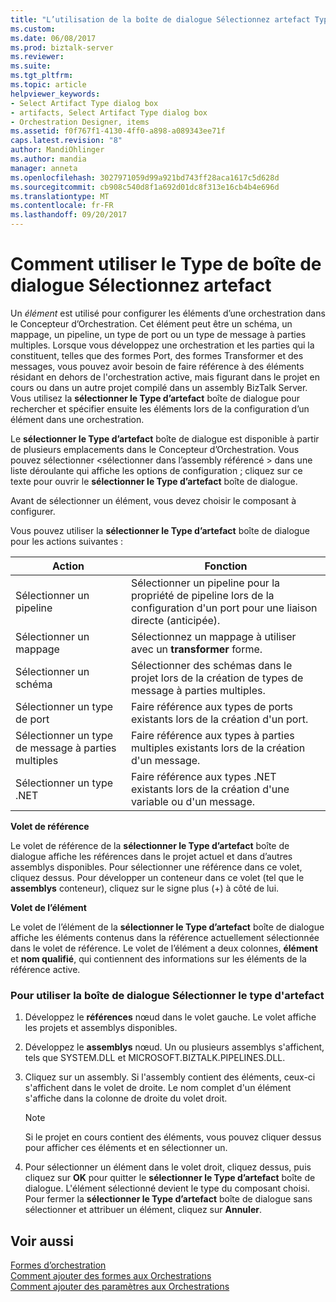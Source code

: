 ```yaml
---
title: "L’utilisation de la boîte de dialogue Sélectionnez artefact Type | Documents Microsoft"
ms.custom: 
ms.date: 06/08/2017
ms.prod: biztalk-server
ms.reviewer: 
ms.suite: 
ms.tgt_pltfrm: 
ms.topic: article
helpviewer_keywords:
- Select Artifact Type dialog box
- artifacts, Select Artifact Type dialog box
- Orchestration Designer, items
ms.assetid: f0f767f1-4130-4ff0-a898-a089343ee71f
caps.latest.revision: "8"
author: MandiOhlinger
ms.author: mandia
manager: anneta
ms.openlocfilehash: 3027971059d99a921bd743ff28aca1617c5d628d
ms.sourcegitcommit: cb908c540d8f1a692d01dc8f313e16cb4b4e696d
ms.translationtype: MT
ms.contentlocale: fr-FR
ms.lasthandoff: 09/20/2017
---
```

# <a name="how-to-use-the-select-artifact-type-dialog-box"></a>Comment utiliser le Type de boîte de dialogue Sélectionnez artefact
Un *élément* est utilisé pour configurer les éléments d’une orchestration dans le Concepteur d’Orchestration. Cet élément peut être un schéma, un mappage, un pipeline, un type de port ou un type de message à parties multiples. Lorsque vous développez une orchestration et les parties qui la constituent, telles que des formes Port, des formes Transformer et des messages, vous pouvez avoir besoin de faire référence à des éléments résidant en dehors de l'orchestration active, mais figurant dans le projet en cours ou dans un autre projet compilé dans un assembly BizTalk Server. Vous utilisez la **sélectionner le Type d’artefact** boîte de dialogue pour rechercher et spécifier ensuite les éléments lors de la configuration d’un élément dans une orchestration.  
  
 Le **sélectionner le Type d’artefact** boîte de dialogue est disponible à partir de plusieurs emplacements dans le Concepteur d’Orchestration. Vous pouvez sélectionner \<sélectionner dans l’assembly référencé > dans une liste déroulante qui affiche les options de configuration ; cliquez sur ce texte pour ouvrir le **sélectionner le Type d’artefact** boîte de dialogue.  
  
 Avant de sélectionner un élément, vous devez choisir le composant à configurer.  
  
 Vous pouvez utiliser la **sélectionner le Type d’artefact** boîte de dialogue pour les actions suivantes :  
  
|Action|Fonction|  
|------------|-------------|  
|Sélectionner un pipeline|Sélectionner un pipeline pour la propriété de pipeline lors de la configuration d'un port pour une liaison directe (anticipée).|  
|Sélectionner un mappage|Sélectionnez un mappage à utiliser avec un **transformer** forme.|  
|Sélectionner un schéma|Sélectionner des schémas dans le projet lors de la création de types de message à parties multiples.|  
|Sélectionner un type de port|Faire référence aux types de ports existants lors de la création d'un port.|  
|Sélectionner un type de message à parties multiples|Faire référence aux types à parties multiples existants lors de la création d'un message.|  
|Sélectionner un type .NET|Faire référence aux types .NET existants lors de la création d'une variable ou d'un message.|  
  
 **Volet de référence**  
  
 Le volet de référence de la **sélectionner le Type d’artefact** boîte de dialogue affiche les références dans le projet actuel et dans d’autres assemblys disponibles. Pour sélectionner une référence dans ce volet, cliquez dessus. Pour développer un conteneur dans ce volet (tel que le **assemblys** conteneur), cliquez sur le signe plus (+) à côté de lui.  
  
 **Volet de l’élément**  
  
 Le volet de l’élément de la **sélectionner le Type d’artefact** boîte de dialogue affiche les éléments contenus dans la référence actuellement sélectionnée dans le volet de référence. Le volet de l’élément a deux colonnes, **élément** et **nom qualifié**, qui contiennent des informations sur les éléments de la référence active.  
  
### <a name="to-use-the-select-artifact-type-dialog-box"></a>Pour utiliser la boîte de dialogue Sélectionner le type d'artefact  
  
1.  Développez le **références** nœud dans le volet gauche. Le volet affiche les projets et assemblys disponibles.  
  
2.  Développez le **assemblys** nœud. Un ou plusieurs assemblys s'affichent, tels que SYSTEM.DLL et MICROSOFT.BIZTALK.PIPELINES.DLL.  
  
3.  Cliquez sur un assembly. Si l'assembly contient des éléments, ceux-ci s'affichent dans le volet de droite. Le nom complet d'un élément s'affiche dans la colonne de droite du volet droit.  
  
    > [!NOTE]
    >  Si le projet en cours contient des éléments, vous pouvez cliquer dessus pour afficher ces éléments et en sélectionner un.  
  
4.  Pour sélectionner un élément dans le volet droit, cliquez dessus, puis cliquez sur **OK** pour quitter le **sélectionner le Type d’artefact** boîte de dialogue. L'élément sélectionné devient le type du composant choisi. Pour fermer la **sélectionner le Type d’artefact** boîte de dialogue sans sélectionner et attribuer un élément, cliquez sur **Annuler**.  
  
## <a name="see-also"></a>Voir aussi  
 [Formes d’orchestration](../core/orchestration-shapes.md)   
 [Comment ajouter des formes aux Orchestrations](../core/how-to-add-shapes-to-orchestrations.md)   
 [Comment ajouter des paramètres aux Orchestrations](../core/how-to-add-parameters-to-orchestrations.md)